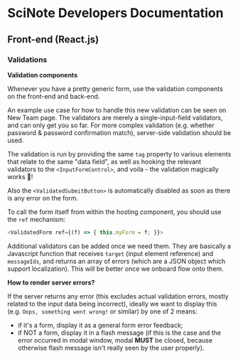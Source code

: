 # SciNote Developers Documentation

## Front-end (React.js)

### Validations

**Validation components**

Whenever you have a pretty generic form, use the validation components on the front-end and back-end.

An example use case for how to handle this new validation can be seen on New Team page. The validators are merely a single-input-field validators, and can only get you so far. For more complex validation (e.g. whether password & password confirmation match), server-side validation should be used.

The validation is run by providing the same `tag` property to various elements that relate to the same "data field", as well as hooking the relevant validators to the `<InputFormControl>`, and voila - the validation magically works :rainbow:!

Also the `<ValidatedSubmitButton>` is automatically disabled as soon as there is any error on the form.

To call the form itself from within the hosting component, you should use the `ref` mechanism:

```javascript
<ValidatedForm ref={(f) => { this.myForm = f; }}>
```

Additional validators can be added once we need them. They are basically a Javascript function that receives `target` (input element reference) and `messageIds`, and returns an array of errors (which are a JSON object which support localization). This will be better once we onboard flow onto them.

**How to render server errors?**

If the server returns any error (this excludes actual validation errors, mostly related to the input data being incorrect), ideally we want to display this (e.g. `Oops, something went wrong!` or similar) by one of 2 means:

* if it's a form, display it as a general form error feedback;
* if NOT a form, display it in a flash message (if this is the case and the error occurred in modal window, modal **MUST** be closed, because otherwise flash message isn't really seen by the user properly).